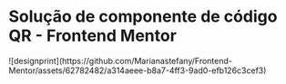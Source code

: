  <h1>Solução de componente de código QR - Frontend Mentor</h1>
   ![designprint](https://github.com/Marianastefany/Frontend-Mentor/assets/62782482/a314aeee-b8a7-4ff3-9ad0-efb126c3cef3)
